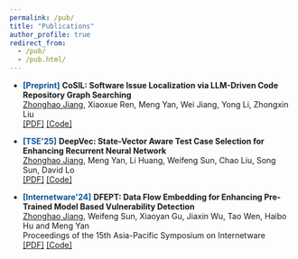 ```yaml
---
permalink: /pub/
title: "Publications"
author_profile: true
redirect_from: 
  - /pub/
  - /pub.html/
---
```

* <span style="color:#0b5394;">**[Preprint]**</span>
  **CoSIL: Software Issue Localization via LLM-Driven Code Repository Graph Searching** \
  <u>Zhonghao Jiang</u>, Xiaoxue Ren, Meng Yan, Wei Jiang, Yong Li, Zhongxin Liu \
  [[PDF]](https://arxiv.org/abs/2503.22424) [[Code]](https://github.com/ZhonghaoJiang/CoSIL)

* <span style="color:#0b5394;">**[TSE'25]**</span>
  **DeepVec: State-Vector Aware Test Case Selection for Enhancing Recurrent Neural Network** \
  <u>Zhonghao Jiang</u>, Meng Yan, Li Huang, Weifeng Sun, Chao Liu, Song Sun, David Lo \
  [[PDF]](https://ieeexplore.ieee.org/document/10979368) [[Code]](https://github.com/ZhonghaoJiang/DeepVec)

* <span style="color:#0b5394;">**[Internetware'24]**</span>
  **DFEPT: Data Flow Embedding for Enhancing Pre-Trained Model Based Vulnerability Detection** \
  <u>Zhonghao Jiang</u>, Weifeng Sun, Xiaoyan Gu, Jiaxin Wu, Tao Wen, Haibo Hu and Meng Yan \
  Proceedings of the 15th Asia-Pacific Symposium on Internetware \
  [[PDF]](https://arxiv.org/pdf/2410.18479) [[Code]](https://github.com/GCVulnerability/DFEPT)